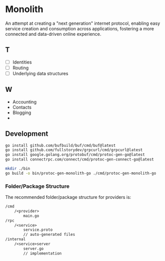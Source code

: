 # Monolith

An attempt at creating a "next generation" internet protocol, enabling
easy service creation and consumption across applications, fostering a
more connected and data-driven online experience.

## T

* [ ] Identities
* [ ] Routing
* [ ] Underlying data structures

## W

* Accounting
* Contacts
* Blogging
* 

## Development

```sh
go install github.com/bufbuild/buf/cmd/buf@latest
go install github.com/fullstorydev/grpcurl/cmd/grpcurl@latest
go install google.golang.org/protobuf/cmd/protoc-gen-go@latest
go install connectrpc.com/connect/cmd/protoc-gen-connect-go@latest

mkdir ./bin
go build -o bin/protoc-gen-monolith-go ./cmd/protoc-gen-monolith-go 
```

### Folder/Package Structure

The recommended folder/package structure for providers is:

```txt
/cmd
    /<provider>
        main.go
/rpc
    /<service>
        service.proto
        // auto-generated files
/internal
    /<service>server
        server.go
        // implementation
```
